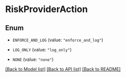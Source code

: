 # RiskProviderAction

## Enum


* `ENFORCE_AND_LOG` (value: `"enforce_and_log"`)

* `LOG_ONLY` (value: `"log_only"`)

* `NONE` (value: `"none"`)


[[Back to Model list]](../README.md#documentation-for-models) [[Back to API list]](../README.md#documentation-for-api-endpoints) [[Back to README]](../README.md)


